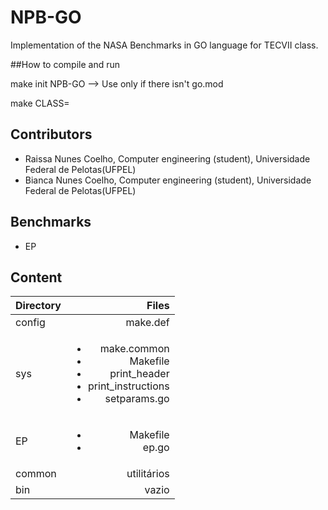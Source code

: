 # NPB-GO
Implementation of the NASA Benchmarks in GO language for TECVII class.

##How to compile and run

make init NPB-GO --> Use only if there isn't go.mod

make <benchmark> CLASS=<class>

## Contributors
- Raissa Nunes Coelho, Computer engineering (student), Universidade Federal de Pelotas(UFPEL)
- Bianca Nunes Coelho, Computer engineering (student), Universidade Federal de Pelotas(UFPEL)

## Benchmarks
- EP

## Content
|Directory |Files |
| :---|---:|
|config | make.def|
|sys | <ul><li>make.common</li><li>Makefile</li><li>print_header</li><li>print_instructions</li><li>setparams.go</li></ul>|
|EP | <ul><li>Makefile</li><li>ep.go</li></ul> |
|common | utilitários |
|bin | vazio |
